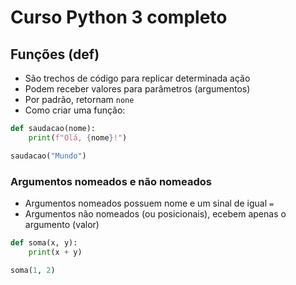 # Curso Python 3 completo

## Funções (def)
- São trechos de código para replicar determinada ação
- Podem receber valores para parâmetros (argumentos)
- Por padrão, retornam `none`
- Como criar uma função:
```python
def saudacao(nome):
    print(f"Olá, {nome}!")

saudacao("Mundo")
```

### Argumentos nomeados e não nomeados
- Argumentos nomeados possuem nome e um sinal de igual `=`
- Argumentos não nomeados (ou posicionais), ecebem apenas o argumento (valor)
```python
def soma(x, y):
    print(x + y)

soma(1, 2)
```
